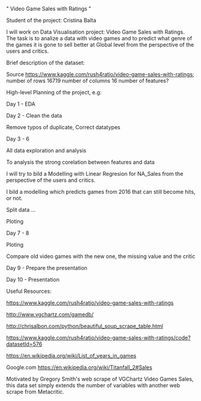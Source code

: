 " Video Game Sales with Ratings "

Student of the project: Cristina Balta

I will work on Data Visualisation project: Video Game Sales with Ratings.
The task is to analize a data with  video games and to predict what genre of the games it is gone to sell better at Global level from the perspective of the users and critics.

Brief description of the dataset:

Source https://www.kaggle.com/rush4ratio/video-game-sales-with-ratings;
number of rows 16719
number of columns 16
number of features?

High-level Planning of the project, e.g:

Day 1 - EDA

Day 2 - Clean the data

Remove typos of duplicate, Correct datatypes 

Day 3 - 6

All data exploration and analysis

To analysis the strong corelation between features and data

I will try to bild a Modelling with Linear Regresion for NA_Sales from the perspective of the users and critics. 

I bild a modelling which predicts games from 2016 that can still become hits, or not.  

Split data ...

Ploting

Day 7 - 8 

Ploting

Compare old video games with the new one, the missing value and the critic

Day 9 - Prepare the presentation

Day 10 - Presentation

Useful Resources:

https://www.kaggle.com/rush4ratio/video-game-sales-with-ratings

http://www.vgchartz.com/gamedb/

http://chrisalbon.com/python/beautiful_soup_scrape_table.html

https://www.kaggle.com/rush4ratio/video-game-sales-with-ratings/code?datasetId=576

https://en.wikipedia.org/wiki/List_of_years_in_games

Google.com
https://en.wikipedia.org/wiki/Titanfall_2#Sales

Motivated by Gregory Smith's web scrape of VGChartz Video Games Sales, this data set simply extends the number of variables with another web scrape from Metacritic.
